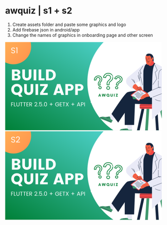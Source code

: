 # awquiz | s1 + s2

1. Create assets folder and paste some graphics and logo
2. Add firebase json in android/app
3. Change the names of graphics in onboarding page and other screen

![alt text](s1.png)
![alt text](s2.png)
